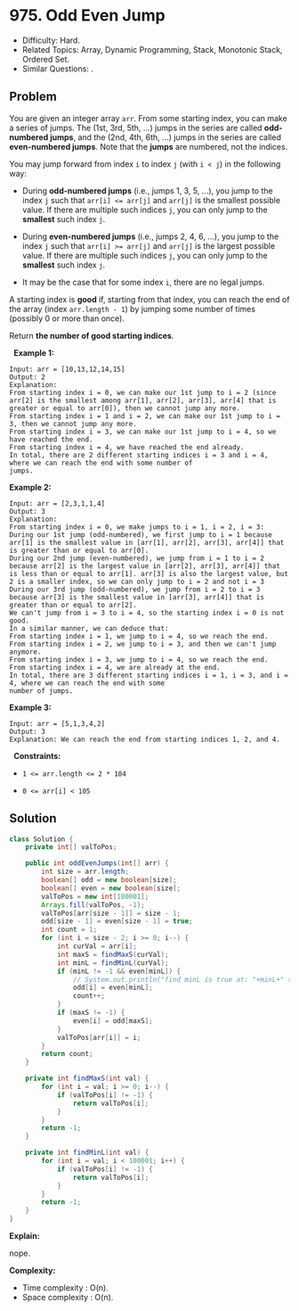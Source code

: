 # 975. Odd Even Jump

- Difficulty: Hard.
- Related Topics: Array, Dynamic Programming, Stack, Monotonic Stack, Ordered Set.
- Similar Questions: .

## Problem

You are given an integer array ```arr```. From some starting index, you can make a series of jumps. The (1st, 3rd, 5th, ...) jumps in the series are called **odd-numbered jumps**, and the (2nd, 4th, 6th, ...) jumps in the series are called **even-numbered jumps**. Note that the **jumps** are numbered, not the indices.

You may jump forward from index ```i``` to index ```j``` (with ```i < j```) in the following way:


	
- During **odd-numbered jumps** (i.e., jumps 1, 3, 5, ...), you jump to the index ```j``` such that ```arr[i] <= arr[j]``` and ```arr[j]``` is the smallest possible value. If there are multiple such indices ```j```, you can only jump to the **smallest** such index ```j```.
	
- During **even-numbered jumps** (i.e., jumps 2, 4, 6, ...), you jump to the index ```j``` such that ```arr[i] >= arr[j]``` and ```arr[j]``` is the largest possible value. If there are multiple such indices ```j```, you can only jump to the **smallest** such index ```j```.
	
- It may be the case that for some index ```i```, there are no legal jumps.


A starting index is **good** if, starting from that index, you can reach the end of the array (index ```arr.length - 1```) by jumping some number of times (possibly 0 or more than once).

Return **the number of **good** starting indices**.

 
**Example 1:**

```
Input: arr = [10,13,12,14,15]
Output: 2
Explanation: 
From starting index i = 0, we can make our 1st jump to i = 2 (since arr[2] is the smallest among arr[1], arr[2], arr[3], arr[4] that is greater or equal to arr[0]), then we cannot jump any more.
From starting index i = 1 and i = 2, we can make our 1st jump to i = 3, then we cannot jump any more.
From starting index i = 3, we can make our 1st jump to i = 4, so we have reached the end.
From starting index i = 4, we have reached the end already.
In total, there are 2 different starting indices i = 3 and i = 4, where we can reach the end with some number of
jumps.
```

**Example 2:**

```
Input: arr = [2,3,1,1,4]
Output: 3
Explanation: 
From starting index i = 0, we make jumps to i = 1, i = 2, i = 3:
During our 1st jump (odd-numbered), we first jump to i = 1 because arr[1] is the smallest value in [arr[1], arr[2], arr[3], arr[4]] that is greater than or equal to arr[0].
During our 2nd jump (even-numbered), we jump from i = 1 to i = 2 because arr[2] is the largest value in [arr[2], arr[3], arr[4]] that is less than or equal to arr[1]. arr[3] is also the largest value, but 2 is a smaller index, so we can only jump to i = 2 and not i = 3
During our 3rd jump (odd-numbered), we jump from i = 2 to i = 3 because arr[3] is the smallest value in [arr[3], arr[4]] that is greater than or equal to arr[2].
We can't jump from i = 3 to i = 4, so the starting index i = 0 is not good.
In a similar manner, we can deduce that:
From starting index i = 1, we jump to i = 4, so we reach the end.
From starting index i = 2, we jump to i = 3, and then we can't jump anymore.
From starting index i = 3, we jump to i = 4, so we reach the end.
From starting index i = 4, we are already at the end.
In total, there are 3 different starting indices i = 1, i = 3, and i = 4, where we can reach the end with some
number of jumps.
```

**Example 3:**

```
Input: arr = [5,1,3,4,2]
Output: 3
Explanation: We can reach the end from starting indices 1, 2, and 4.
```

 
**Constraints:**


	
- ```1 <= arr.length <= 2 * 104```
	
- ```0 <= arr[i] < 105```



## Solution

```java
class Solution {
    private int[] valToPos;

    public int oddEvenJumps(int[] arr) {
        int size = arr.length;
        boolean[] odd = new boolean[size];
        boolean[] even = new boolean[size];
        valToPos = new int[100001];
        Arrays.fill(valToPos, -1);
        valToPos[arr[size - 1]] = size - 1;
        odd[size - 1] = even[size - 1] = true;
        int count = 1;
        for (int i = size - 2; i >= 0; i--) {
            int curVal = arr[i];
            int maxS = findMaxS(curVal);
            int minL = findMinL(curVal);
            if (minL != -1 && even[minL]) {
                // System.out.println("find minL is true at: "+minL+" start from "+i);
                odd[i] = even[minL];
                count++;
            }
            if (maxS != -1) {
                even[i] = odd[maxS];
            }
            valToPos[arr[i]] = i;
        }
        return count;
    }

    private int findMaxS(int val) {
        for (int i = val; i >= 0; i--) {
            if (valToPos[i] != -1) {
                return valToPos[i];
            }
        }
        return -1;
    }

    private int findMinL(int val) {
        for (int i = val; i < 100001; i++) {
            if (valToPos[i] != -1) {
                return valToPos[i];
            }
        }
        return -1;
    }
}
```

**Explain:**

nope.

**Complexity:**

* Time complexity : O(n).
* Space complexity : O(n).
